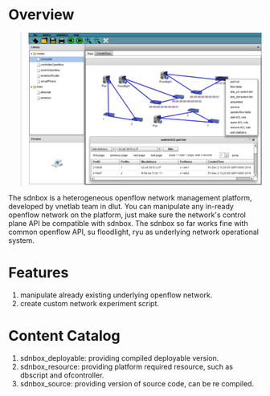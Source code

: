 # Overview

>
>![overview](overview.PNG)
>

The sdnbox is a heterogeneous openflow network management platform, developed by vnetlab team in dlut. You can manipulate any in-ready openflow network on the platform, just make sure the network's control plane API be compatible with sdnbox. The sdnbox so far works fine with common openflow API, su floodlight, ryu as underlying network operational system.

# Features

1. manipulate already existing underlying openflow network.
2. create custom network experiment script.

# Content Catalog

1. sdnbox_deployable: providing compiled deployable version.
2. sdnbox_resource: providing platform required resource, such as dbscript and ofcontroller.
3. sdnbox_source: providing version of source code, can be re compiled.
